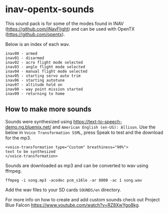 # inav-opentx-sounds

This sound pack is for some of the modes found in INAV (https://github.com/iNavFlight) and can be used with OpenTX (https://github.com/opentx).

Below is an index of each wav.

```
inav00 - armed
inav01 - disarmed
inav02 - acro flight mode selected
inav03 - angle flight mode selected
inav04 - manual flight mode selected
inav05 - starting servo auto trim
inav06 - starting autotune
inav07 - altitude hold on
inav08 - way point mission started
inav09 - returning to home
```

## How to make more sounds

Sounds were synthesized using https://text-to-speech-demo.ng.bluemix.net/ and ```American English (en-US): Allison```.  Use the below in ```Voice Transformation SSML```, press Speak to test and the download for the mp3.

```
<voice-transformation type="Custom" breathiness="90%">
text to be synthesized 
</voice-transformation>
```

Sounds are downloaded as mp3 and can be converted to wav using ffmpeg.

```
ffmpeg -i song.mp3 -acodec pcm_s16le -ar 8000 -ac 1 song.wav
```

Add the wav files to your SD cards ```SOUNDS/en``` directory.

For more info on how to create and add custom sounds check out Project Blue Falcon https://www.youtube.com/watch?v=RZ8XwYgo8kg.
